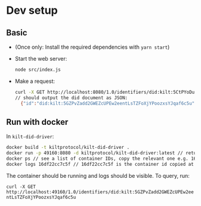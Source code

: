 # Dev setup

## Basic

* (Once only: Install the required dependencies with `yarn start`)
* Start the web server:
  
  ```bash
  node src/index.js
  ```

* Make a request:
  
  ```bash
  curl -X GET http://localhost:8080/1.0/identifiers/did:kilt:5CtPYoDuQQFLe1JU5F8KHLXkKaWxLkKH1dBAfHrUU8SoxASr
  // should output the did document as JSON:
    {"id":"did:kilt:5GZPvZadd2GWEZcUPEw2eentLsTZFoXjYPoozxsYJqaf6c5u","authentication":{"type":"Ed25519SignatureAuthentication2018","publicKey":["did:kilt:5GZPvZadd2GWEZcUPEw2eentLsTZFoXjYPoozxsYJqaf6c5u#key-1"]},"publicKey":[{"id":"did:kilt:5GZPvZadd2GWEZcUPEw2eentLsTZFoXjYPoozxsYJqaf6c5u#key-1","type":"Ed25519VerificationKey2018","controller":"did:kilt:5GZPvZadd2GWEZcUPEw2eentLsTZFoXjYPoozxsYJqaf6c5u","publicKeyHex":"0xc6d2aee1adceaed6fb742238c57851ee9ed77f6715a6765339cc91277d31eb04"},{"id":"did:kilt:5GZPvZadd2GWEZcUPEw2eentLsTZFoXjYPoozxsYJqaf6c5u#key-2","type":"X25519Salsa20Poly1305Key2018","controller":"did:kilt:5GZPvZadd2GWEZcUPEw2eentLsTZFoXjYPoozxsYJqaf6c5u","publicKeyHex":"0x1c1f6b8fa12f6bbd0e7e4283266b0ae8b3b321c14909f5cd47f293dda1cb8436"}],"@context":"https://w3id.org/did/v1","service":[{"type":"KiltMessagingService","serviceEndpoint":"//services.kilt.io:443/messaging"}]}
  ```

## Run with docker

In `kilt-did-driver`:

```bash
docker build -t kiltprotocol/kilt-did-driver .  
docker run -p 49160:8080 -d kiltprotocol/kilt-did-driver:latest // returns a container ID e.g. 4cf5867afbce40876a5ca2467bdb14407199a2eda29a89df1f98514c77cce6bc
docker ps // see a list of container IDs, copy the relevant one e.g. 16df22cc7c5f
docker logs 16df22cc7c5f // 16df22cc7c5f is the container id copied at the previous step
```

The container should be running and logs should be visible.
To query, run:

`curl -X GET http://localhost:49160/1.0/identifiers/did:kilt:5GZPvZadd2GWEZcUPEw2eentLsTZFoXjYPoozxsYJqaf6c5u`
